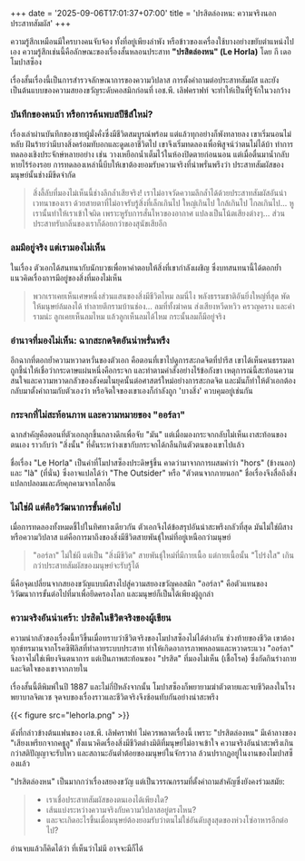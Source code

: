 +++
date = '2025-09-06T17:01:37+07:00'
title = 'ปรสิตล่องหน: ความจริงนอกประสาทสัมผัส'
+++

ความรู้สึกเหมือนมีใครบางคนจับจ้อง ทั้งที่อยู่เพียงลำพัง หรือข้าวของเครื่องใช้บางอย่างขยับตำแหน่งไปเอง ความรู้สึกเช่นนี้คือลักษณะของเรื่องสั้นหลอนประสาท **"ปรสิตล่องหน" (Le Horla)** โดย กี เดอ โมปาสซ็อง

เรื่องสั้นเรื่องนี้เป็นการสำรวจลักษณาการของความวิปลาส การตั้งคำถามต่อประสาทสัมผัส และยังเป็นต้นแบบของความสยองขวัญระดับคอสมิกก่อนที่ เอช.พี. เลิฟคราฟท์ จะทำให้เป็นที่รู้จักในวงกว้าง

### บันทึกของคนบ้า หรือการค้นพบสปีชีส์ใหม่?

เรื่องเล่าผ่านบันทึกของชายผู้มั่งคั่งซึ่งมีชีวิตสมบูรณ์พร้อม แต่แล้วทุกอย่างก็พังทลายลง เขาเริ่มนอนไม่หลับ ฝันร้ายว่ามีบางสิ่งคร่อมทับอกและดูดเอาชีวิตไป เขาจึงเริ่มทดลองเพื่อพิสูจน์ว่าตนไม่ได้บ้า ทำการทดลองเชิงประจักษ์หลายอย่าง เช่น วางเหยือกน้ำเต็มไว้ในห้องปิดตายก่อนนอน แต่เมื่อตื่นมาน้ำกลับหายไร้ร่องรอย การทดลองเหล่านี้บีบให้เขาต้องยอมรับความจริงที่น่าพรั่นพรึงว่า ประสาทสัมผัสของมนุษย์นั้นช่างมีขีดจำกัด

> สิ่งลี้ลับที่มองไม่เห็นนี้ช่างลึกล้ำเสียจริง! เราไม่อาจวัดความลึกล้ำได้ด้วยประสาทสัมผัสอันน่าเวทนาของเรา ด้วยสายตาที่ไม่อาจรับรู้สิ่งที่เล็กเกินไป ใหญ่เกินไป ใกล้เกินไป ไกลเกินไป... หูเรานั้นทำให้เราเข้าใจผิด เพราะหูรับการสั่นไหวของอากาศ แปลงเป็นโน้ตเสียงต่างๆ... ส่วนประสาทรับกลิ่นของเราก็ด้อยกว่าของสุนัขเสียอีก

### ลมมีอยู่จริง แต่เรามองไม่เห็น

ในเรื่อง ตัวเอกได้สนทนากับนักบวชเพื่อหาคำตอบให้สิ่งที่เขากำลังเผชิญ ซึ่งบทสนทนานี้ได้ตอกย้ำแนวคิดเรื่องการมีอยู่ของสิ่งที่มองไม่เห็น

> พวกเราเคยเห็นเศษหนึ่งส่วนแสนของสิ่งมีชีวิตไหม ลมนี่ไง พลังธรรมชาติอันยิ่งใหญ่ที่สุด พัดให้มนุษย์ล้มลงได้ ทำลายตึกรามบ้านช่อง... ลมที่ทั้งฆ่าคน ส่งเสียงหวีดหวิว ครวญคราง และคำรามน่ะ ลูกเคยเห็นลมไหม แล้วลูกเห็นลมได้ไหม กระนั้นลมก็มีอยู่จริง

### อำนาจที่มองไม่เห็น: ฉากสะกดจิตอันน่าพรั่นพรึง

อีกฉากที่ตอกย้ำความหวาดหวั่นของตัวเอก คือตอนที่เขาไปดูการสะกดจิตที่ปารีส เขาได้เห็นคนธรรมดาถูกชี้นำให้เชื่อว่ากระดาษแผ่นหนึ่งคือกระจก และทำตามคำสั่งอย่างไร้ข้อกังขา เหตุการณ์นี้สะท้อนความสนใจและความหวาดกลัวของสังคมในยุคนั้นต่อศาสตร์ใหม่อย่างการสะกดจิต และมันก็ทำให้ตัวเอกต้องกลับมาตั้งคำถามกับตัวเองว่า หรือจิตใจของเขาเองก็กำลังถูก 'บางสิ่ง' ควบคุมอยู่เช่นกัน

### กระจกที่ไม่สะท้อนภาพ และความหมายของ "ออร์ลา"

ฉากสำคัญคือตอนที่ตัวเอกลุกขึ้นกลางดึกเพื่อจับ "มัน" แต่เมื่อมองกระจกกลับไม่เห็นเงาสะท้อนของตนเอง ราวกับว่า "สิ่งนั้น" ที่คั่นระหว่างเขากับกระจกได้กลืนกินตัวตนของเขาไปแล้ว

ชื่อเรื่อง "Le Horla" เป็นคำที่โมปาสซ็องประดิษฐ์ขึ้น คาดว่ามาจากการผสมคำว่า "hors" (ข้างนอก) และ "là" (ที่นั่น) ซึ่งอาจแปลได้ว่า "The Outsider" หรือ "ตัวตนจากภายนอก" ชื่อเรื่องจึงสื่อถึงสิ่งแปลกปลอมและภัยคุกคามจากโลกอื่น

### ไม่ใช่ผี แต่คือวิวัฒนาการขั้นต่อไป

เมื่อการทดลองทั้งหมดชี้ไปในทิศทางเดียวกัน ตัวเอกจึงได้ข้อสรุปอันน่าสะพรึงกลัวที่สุด มันไม่ใช่ผีสางหรือความวิปลาส แต่คือการมาถึงของสิ่งมีชีวิตสายพันธุ์ใหม่ที่อยู่เหนือกว่ามนุษย์

> "ออร์ลา" ไม่ใช่ผี แต่เป็น "สิ่งมีชีวิต" สายพันธุ์ใหม่ที่มีกายเนื้อ แต่กายเนื้อนั้น "โปร่งใส" เกินกว่าประสาทสัมผัสของมนุษย์จะรับรู้ได้

นี่คือจุดเปลี่ยนจากสยองขวัญแบบผีสางไปสู่ความสยองขวัญคอสมิก "ออร์ลา" คือตัวแทนของวิวัฒนาการขั้นต่อไปที่มาเพื่อยึดครองโลก และมนุษย์ก็เป็นได้เพียงผู้ถูกล่า

### ความจริงอันน่าเศร้า: ปรสิตในชีวิตจริงของผู้เขียน

ความน่ากลัวของเรื่องนี้ทวีขึ้นเมื่อทราบว่าชีวิตจริงของโมปาสซ็องไม่ได้ต่างกัน ช่วงท้ายของชีวิต เขาต้องทุกข์ทรมานจากโรคซิฟิลิสที่ทำลายระบบประสาท ทำให้เกิดอาการภาพหลอนและหวาดระแวง "ออร์ลา" จึงอาจไม่ใช่เพียงจินตนาการ แต่เป็นภาพสะท้อนของ "ปรสิต" ที่มองไม่เห็น (เชื้อโรค) ซึ่งกัดกินร่างกายและจิตใจของเขาจากภายใน

เรื่องสั้นนี้ตีพิมพ์ในปี 1887 และไม่กี่ปีหลังจากนั้น โมปาสซ็องก็พยายามฆ่าตัวตายและจบชีวิตลงในโรงพยาบาลจิตเวช จุดจบของเรื่องราวและชีวิตจริงจึงซ้อนทับกันอย่างน่าสะพรึง

{{< figure src="lehorla.png" >}}

ดังที่กล่าวข้างต้นแฟนของ เอช.พี. เลิฟคราฟท์ ไม่ควรพลาดเรื่องนี้ เพราะ "ปรสิตล่องหน" มีเค้าลางของ "เสียงเพรียกจากคธูลู" ทั้งแนวคิดเรื่องสิ่งมีชีวิตต่างมิติที่มนุษย์ไม่อาจเข้าใจ ความจริงอันน่าสะพรึงเกินกว่าสติปัญญาจะรับไหว และสถานะอันต่ำต้อยของมนุษย์ในจักรวาล ล้วนปรากฏอยู่ในงานของโมปาสซ็องแล้ว

"ปรสิตล่องหน" เป็นมากกว่าเรื่องสยองขวัญ แต่เป็นวรรณกรรมที่ตั้งคำถามสำคัญซึ่งยังคงร่วมสมัย:

> - เราเชื่อประสาทสัมผัสของตนเองได้เพียงใด?
> - เส้นแบ่งระหว่างความจริงกับความวิปลาสอยู่ตรงไหน?
> - และจะเกิดอะไรขึ้นเมื่อมนุษย์ต้องยอมรับว่าตนไม่ใช่อันดับสูงสุดของห่วงโซ่อาหารอีกต่อไป?

อ่านจบแล้วก็คิดได้ว่า ที่เห็นว่าไม่มี อาจจะมีก็ได้
